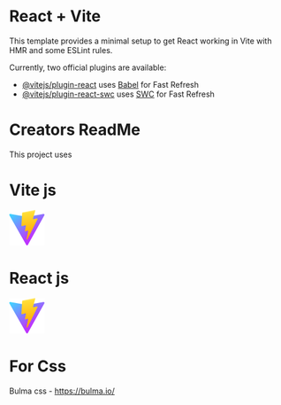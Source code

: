 # React + Vite

This template provides a minimal setup to get React working in Vite with HMR and some ESLint rules.

Currently, two official plugins are available:

- [@vitejs/plugin-react](https://github.com/vitejs/vite-plugin-react/blob/main/packages/plugin-react/README.md) uses [Babel](https://babeljs.io/) for Fast Refresh
- [@vitejs/plugin-react-swc](https://github.com/vitejs/vite-plugin-react-swc) uses [SWC](https://swc.rs/) for Fast Refresh

# Creators ReadMe

This project uses 

# Vite js

<a href="https://vite.dev/">
    <img src="./public/vite.svg"/>
</a>

# React js

<a href="https://react.dev/">
    <img src="./public/vite.svg"/>
</a>

# For Css

Bulma css - https://bulma.io/